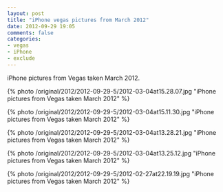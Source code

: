 ```yaml
---
layout: post
title: "iPhone vegas pictures from March 2012"
date: 2012-09-29 19:05
comments: false
categories: 
- vegas
- iPhone
- exclude
---
```

iPhone pictures from Vegas taken March 2012.

{% photo /original/2012/2012-09-29-5/2012-03-04at15.28.07.jpg "iPhone pictures from Vegas taken March 2012" %}


{% photo /original/2012/2012-09-29-5/2012-03-04at15.11.30.jpg "iPhone pictures from Vegas taken March 2012" %}


{% photo /original/2012/2012-09-29-5/2012-03-04at13.28.21.jpg "iPhone pictures from Vegas taken March 2012" %}


{% photo /original/2012/2012-09-29-5/2012-03-04at13.25.12.jpg "iPhone pictures from Vegas taken March 2012" %}


{% photo /original/2012/2012-09-29-5/2012-02-27at22.19.19.jpg "iPhone pictures from Vegas taken March 2012" %}

